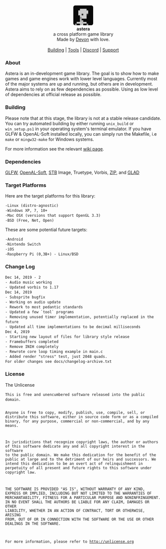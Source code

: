 <div id="header">
    <p align="center">
      <img width="64px" height="64px" style="border-radius: 6px;" src="res/tex/icon.png"><br>
      <b>astera</b><br>
	  <span font-size="16px">a cross platform game library</span><br>
      <span font-size="12px">Made by <a href="http://tek256.com">Devon</a> with love.</span><br><br>
      <span><a href="https://github.com/tek256/astera/wiki/Building/">Building</a> | <a href="https://github.com/tek256/astera/tree/master/tool">Tools</a> | <a href="https://discordapp.com/invite/63GvpMh">Discord</a> | <a href="https://github.com/sponsors/tek256">Support</a></span>
    </p>
</div>
<div id="about">
	<h3>About</h3>
	<p>Astera is an in-development game library. The goal is to show how to make games and game engines work with lower level languages. Currently most of the major systems are up and running, but others are in development. Astera aims to rely on as few dependencies as possible. Using as low level of dependencies at official release as possible.  
	</p>
</div>
<div id="building">
<h3>Building</h3>
<p>Please note that at this stage, the library is not at a stable release candidate. You can try automated building by either running <code>unix_build</code> or <code>win_setup.ps1</code> in your operating system's terminal emulator. If you have GLFW & OpenAL-Soft installed locally, you can simply run the Makefile, i.e <code>make</code> or <code>mingw32-make</code> for Windows systems.

  For more information see the relevant <a href="https://github.com/tek256/astera/wiki/Building">wiki page</a>.
</div>
<div id="dependencies">
<h3>Dependencies</h3>
<p><a href="https://github.com/glfw/glfw">GLFW</a>, <a href="https://github.com/kcat/openal-soft">OpenAL-Soft</a>, <a href="https://github.com/nothings/stb/">STB</a> Image, Truetype, Vorbis, <a href="https://github.com/kuba--/zip">ZIP</a>, and <a href="https://github.com/Dav1dde/glad">GLAD</a></p>
</div>
<div id="targets">
<h3>Target Platforms</h3>
<p>Here are the target platforms for this library:</p>
<pre><code>-Linux (distro-agnostic)
-Windows XP, 7, 10+
-Mac OSX (versions that support OpenGL 3.3)
-BSD (Free, Net, Open)
</code></pre>
<p>These are some potential future targets:</p>
<pre><code>-Android
-Nintendo Switch
-iOS
-Raspberry Pi (0,3B+) - Linux/BSD
</code></pre>
</div>
<div id="changelog">
<h3>Change Log</h3>
<pre><code>Dec 14, 2019 - 2
- Audio music working
- Updated vorbis to 1.17
Dec 14, 2019
- Subsprite bugfix
- Working on audio update
- Rework to most pedantic standards
- Updated a few `tool` programs
- Removing unused timer implementation, potentially replaced in the future
- Updated all time implementations to be decimal milliseconds
Dec 4, 2019
- Starting new layout of files for library style release
- Framebuffers completed
- Remove INIH completely
- Rewrote core loop timing example in main.c
- Added render "stress" test, just 2048 quads.
For older changes see docs/changelog-archive.txt
</code></pre>
</div>
<div id="license">
	<h3>License</h3>
	<p>The Unlicense</p>
<pre><code>This is free and unencumbered software released into the public domain.

Anyone is free to copy, modify, publish, use, compile, sell, or
distribute this software, either in source code form or as a compiled
binary, for any purpose, commercial or non-commercial, and by any
means.

In jurisdictions that recognize copyright laws, the author or authors
of this software dedicate any and all copyright interest in the
software to the public domain. We make this dedication for the benefit
of the public at large and to the detriment of our heirs and
successors. We intend this dedication to be an overt act of
relinquishment in perpetuity of all present and future rights to this
software under copyright law.

THE SOFTWARE IS PROVIDED "AS IS", WITHOUT WARRANTY OF ANY KIND,
EXPRESS OR IMPLIED, INCLUDING BUT NOT LIMITED TO THE WARRANTIES OF
MERCHANTABILITY, FITNESS FOR A PARTICULAR PURPOSE AND NONINFRINGEMENT.
IN NO EVENT SHALL THE AUTHORS BE LIABLE FOR ANY CLAIM, DAMAGES OR
OTHER LIABILITY, WHETHER IN AN ACTION OF CONTRACT, TORT OR OTHERWISE,
ARISING FROM, OUT OF OR IN CONNECTION WITH THE SOFTWARE OR THE USE OR
OTHER DEALINGS IN THE SOFTWARE.

For more information, please refer to <http://unlicense.org></code></pre></div>
